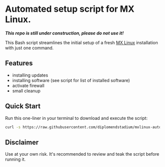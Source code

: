 # Automated setup script for MX Linux.

***This repo is still under construction, please do not use it!***

This Bash script streamlines the initial setup of a fresh [MX Linux](https://mxlinux.org) installation with just one command.

## Features

- installing updates
- installing software (see script for list of installed software)
- activate firewall
- small cleanup

## Quick Start

Run this one-liner in your terminal to download and execute the script:

```bash
curl -s https://raw.githubusercontent.com/diplomendstadium/mxlinux-autosetup/refs/heads/main/mxsetup.sh | sudo bash
```

## Disclaimer

Use at your own risk. It's recommended to review and teak the script before running it.

